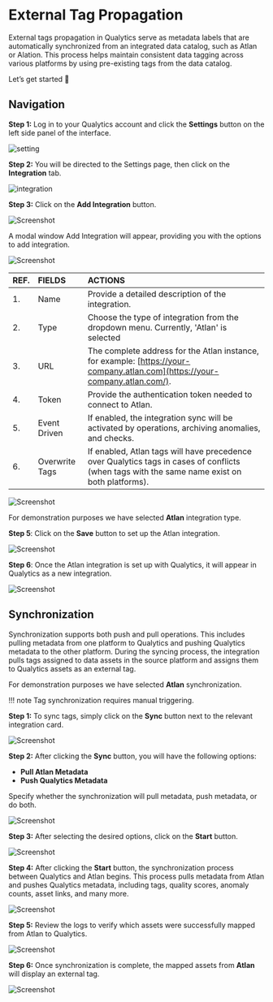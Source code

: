 # External Tag Propagation

External tags propagation in Qualytics serve as metadata labels that are automatically synchronized from an integrated data catalog, such as Atlan or Alation. This process helps maintain consistent data tagging across various platforms by using pre-existing tags from the data catalog.

Let’s get started 🚀

## Navigation

**Step 1:** Log in to your Qualytics account and click the **Settings** button on the left side panel of the interface.

![setting](../../assets/integrations/external-tag-propagation/setting-light-1.png)

**Step 2:** You will be directed to the Settings page, then click on the **Integration** tab.

![integration](../../assets/integrations/external-tag-propagation/integration-light-2.png)

**Step 3:** Click on the **Add Integration** button.

![Screenshot](../../assets/integrations/external-tag-propagation/add-integration-light-3.png)

A modal window Add Integration will appear, providing you with the options to add integration.

![Screenshot](../../assets/integrations/external-tag-propagation/modal-window-light-4.png)

| REF. | FIELDS | ACTIONS |
| :---- | :---- | :---- |
| 1. | Name  | Provide a detailed description of the integration. |
| 2. | Type | Choose the type of integration from the dropdown menu. Currently, 'Atlan' is selected |
| 3. | URL | The complete address for the Atlan instance, for example: [https://your-company.atlan.com](https://your-company.atlan.com/). |
| 4. | Token | Provide the authentication token needed to connect to Atlan. |
| 5. | Event Driven | If enabled, the integration sync will be activated by operations, archiving anomalies, and checks. |
| 6. | Overwrite Tags | If enabled, Atlan tags will have precedence over Qualytics tags in cases of conflicts (when tags with the same name exist on both platforms). |

![Screenshot](../../assets/integrations/external-tag-propagation/detail-light-5.png)

For demonstration purposes we have selected **Atlan** integration type.

**Step 5**: Click on the **Save** button to set up the Atlan integration.

![Screenshot](../../assets/integrations/external-tag-propagation/save-btn-light-6.png)

**Step 6**: Once the Atlan integration is set up with Qualytics, it will appear in Qualytics as a new integration.

![Screenshot](../../assets/integrations/external-tag-propagation/atlan-7-light.png)

## Synchronization

 Synchronization supports both push and pull operations. This includes pulling metadata from one platform to Qualytics and pushing Qualytics metadata to the other platform. During the syncing process, the integration pulls tags assigned to data assets in the source platform and assigns them to Qualytics assets as an external tag.

For demonstration purposes we have selected **Atlan** synchronization.

!!! note
    Tag synchronization requires manual triggering. 
   
**Step 1:** To sync tags, simply click on the **Sync** button next to the relevant integration card.

![Screenshot](../../assets/integrations/external-tag-propagation/sync-light-8.png)

**Step 2:** After clicking the **Sync** button, you will have the following options:

* **Pull Atlan Metadata**  
* **Push Qualytics Metadata**

Specify whether the synchronization will pull metadata, push metadata, or do both.

![Screenshot](../../assets/integrations/external-tag-propagation/sync-option-light-9.png)

**Step 3:** After selecting the desired options, click on the **Start** button.

![Screenshot](../../assets/integrations/external-tag-propagation/start-btn-light-10.png)

**Step 4:** After clicking the **Start** button, the synchronization process between Qualytics and Atlan begins. This process pulls metadata from Atlan and pushes Qualytics metadata, including tags, quality scores, anomaly counts, asset links, and many more.

![Screenshot](../../assets/integrations/external-tag-propagation/sync-light-11.png)

**Step 5:** Review the logs to verify which assets were successfully mapped from Atlan to Qualytics.

![Screenshot](../../assets/integrations/external-tag-propagation/review-logs-light-12.png)

**Step 6:** Once synchronization is complete, the mapped assets from **Atlan** will display an external tag.

![Screenshot](../../assets/integrations/external-tag-propagation/external-tag-light-13.png)
